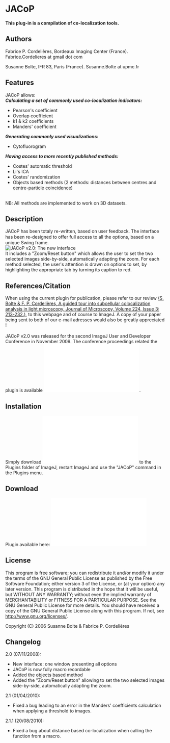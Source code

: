 # JACoP

**This plug-in is a compilation of co-localization tools.**

## Authors

Fabrice P. Cordelières, Bordeaux Imaging Center (France).
Fabrice.Cordelieres at gmail dot com

Susanne Bolte, IFR 83, Paris (France). Susanne.Bolte at upmc.fr

## Features

JACoP allows:\
***Calculating a set of commonly used co-localization indicators:***

-   Pearson\'s coefficient
-   Overlap coefficient
-   k1 & k2 coefficients
-   Manders\' coefficient

***Generating commonly used visualizations:***

-   Cytofluorogram

***Having access to more recently published methods:***

-   Costes\' automatic threshold
-   Li\'s ICA
-   Costes\' randomization
-   Objects based methods (2 methods: distances between centres and
    centre-particle coincidence)

\
NB: All methods are implemented to work on 3D datasets.

## Description

JACoP has been totaly re-written, based on user feedback. The interface
has been re-designed to oﬀer full access to all the options, based on a
unique Swing frame.\
![JACoP v2.0: The new
interface](/plugin/analysis/jacop_2.0/just_another_colocalization_plugin/jacop_interface.jpg)\
It includes a "Zoom/Reset button" which allows the user to set the two
selected images side-by-side, automatically adapting the zoom. For each
method selected, the user's attention is drawn on options to set, by
highlighting the appropriate tab by turning its caption to red.

## References/Citation

When using the current plugin for publication, please refer to our
review [(S. Bolte & F. P. Cordelières, A guided tour into subcellular
colocalization analysis in light microscopy, Journal of Microscopy,
Volume 224, Issue 3:
213-232.)](https://doi.org/10.1111/j.1365-2818.2006.01706.x), to this
webpage and of course to ImageJ. A copy of your paper being sent to both
of our e-mail adresses would also be greatly appreciated !\
\
JACoP v2.0 was released for the second ImageJ User and Developer
Conference in November 2009. The conference proceedings related the
plugin is available
![here](/plugin/analysis/jacop_2.0/just_another_colocalization_plugin/jacop_ijconf2008.pdf).

## Installation

Simply download
![JACoP\_.jar](/plugin/analysis/jacop_2.0/just_another_colocalization_plugin/jacop_.jar)
to the Plugins folder of ImageJ, restart ImageJ and use the \"JACoP\"
command in the Plugins menu.

## Download

Plugin available here:
![JACoP\_.jar](/plugin/analysis/jacop_2.0/just_another_colocalization_plugin/jacop_.jar)

## License

This program is free software; you can redistribute it and/or modify it
under the terms of the GNU General Public License as published by the
Free Software Foundation; either version 3 of the License, or (at your
option) any later version. This program is distributed in the hope that
it will be useful, but WITHOUT ANY WARRANTY; without even the implied
warranty of MERCHANTABILITY or FITNESS FOR A PARTICULAR PURPOSE. See the
GNU General Public License for more details. You should have received a
copy of the GNU General Public License along with this program. If not,
see <http://www.gnu.org/licenses/>.

Copyright (C) 2006 Susanne Bolte & Fabrice P. Cordelières

## Changelog

2.0 (07/11/2008):

-   New interface: one window presenting all options
-   JACoP is now fully macro recordable
-   Added the objects based method
-   Added the \"Zoom/Reset button" allowing to set the two selected
    images side-by-side, automatically adapting the zoom.

2.1 (01/04/2010):

-   Fixed a bug leading to an error in the Manders\' coefficients
    calculation when applying a threshold to images.

2.1.1 (20/08/2010):

-   Fixed a bug about distance based co-localization when calling the
    function from a macro.
